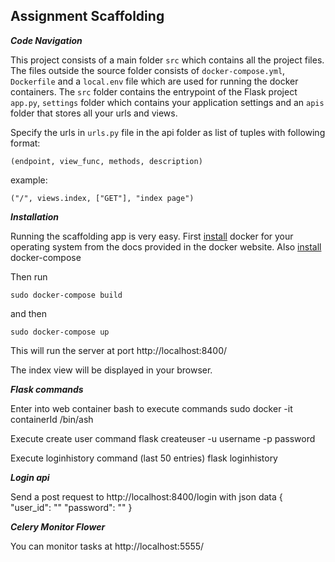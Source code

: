 ## Assignment Scaffolding

***Code Navigation***

This project consists of a main folder `src` which contains all the project files. The files outside the source folder consists of `docker-compose.yml`, `Dockerfile` and a `local.env` file which are used for running the docker containers. The `src` folder contains the entrypoint of the Flask project `app.py`, `settings` folder which contains your application settings and an `apis` folder that stores all your urls and views.

Specify the urls in `urls.py` file in the api folder as list of tuples with following format:

    (endpoint, view_func, methods, description)
example:

    ("/", views.index, ["GET"], "index page")

***Installation***

Running the scaffolding app is very easy. First [install](https://docs.docker.com/install/) docker for your operating system from the docs provided in the docker website. Also [install](https://docs.docker.com/compose/install/) docker-compose

Then run

    sudo docker-compose build
and then

    sudo docker-compose up
This will run the server at port http://localhost:8400/

The index view will be displayed in your browser.

***Flask commands***

Enter into web container bash to execute commands
    sudo docker -it containerId /bin/ash

Execute create user command
    flask createuser -u username -p password

Execute loginhistory command (last 50 entries)
    flask loginhistory

***Login api***

Send a post request to http://localhost:8400/login 
with json data
    {
        "user_id": "<username>"
        "password": "<password>"
    }

***Celery Monitor Flower***

You can monitor tasks at http://localhost:5555/